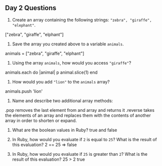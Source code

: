 ## Day 2 Questions

1. Create an array containing the following strings: `"zebra", "giraffe", "elephant"`.

["zebra", "giraffe", "elphant"]

1. Save the array you created above to a variable `animals`.

animals = ["zebra", "giraffe", "elphant"]

1. Using the array `animals`, how would you access `"giraffe"`?

 animals.each do |animal|
   p animal.slice(1)
 end

1. How would you add `"lion"` to the `animals` array?

animals.push 'lion'


1. Name and describe two additional array methods:

.pop removes the last element from and array and returns it
.reverse takes the elements of an array and replaces them with the contents of another array in order to shorten or expand.

1. What are the boolean values in Ruby?
true and false

1. In Ruby, how would you evaluate if `2` is equal to `25`? What is the result of this evaluation?
2 == 25
=> false

1. In Ruby, how would you evaluate if `25` is greater than `2`? What is the result of this evaluation?
25 > 2
true
